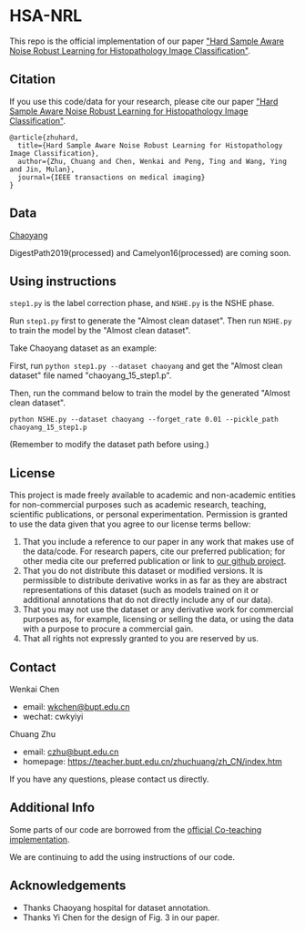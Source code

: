 # HSA-NRL
This repo is the official implementation of our paper ["Hard Sample Aware Noise Robust Learning for Histopathology Image Classification"](https://ieeexplore.ieee.org/document/9600806).

## Citation
If you use this code/data for your research, please cite our paper ["Hard Sample Aware Noise Robust Learning for Histopathology Image Classification"](https://ieeexplore.ieee.org/document/9600806).

```
@article{zhuhard,
  title={Hard Sample Aware Noise Robust Learning for Histopathology Image Classification},
  author={Zhu, Chuang and Chen, Wenkai and Peng, Ting and Wang, Ying and Jin, Mulan},
  journal={IEEE transactions on medical imaging}
}
```


## Data
[Chaoyang]()

DigestPath2019(processed) and Camelyon16(processed) are coming soon.

## Using instructions
`step1.py` is the label correction phase, and `NSHE.py` is the NSHE phase. 

Run `step1.py` first to generate the "Almost clean dataset". Then run `NSHE.py` to train the model by the "Almost clean dataset".

Take Chaoyang dataset as an example:

First, run `python step1.py --dataset chaoyang` and get the "Almost clean dataset" file named "chaoyang_15_step1.p".

Then, run the command below to train the model by the generated "Almost clean dataset".

`python NSHE.py --dataset chaoyang --forget_rate 0.01 --pickle_path chaoyang_15_step1.p` 

(Remember to modify the dataset path before using.)

## License

This project is made freely available to academic and non-academic entities for non-commercial purposes such as academic research, teaching, scientific publications, or personal experimentation. Permission is granted to use the data given that you agree to our license terms bellow:

1. That you include a reference to our paper in any work that makes use of the data/code. For research papers, cite our preferred publication; for other media cite our preferred publication or link to [our github project](https://github.com/bupt-ai-cz/HSA-NRL).
2. That you do not distribute this dataset or modified versions. It is permissible to distribute derivative works in as far as they are abstract representations of this dataset (such as models trained on it or additional annotations that do not directly include any of our data).
3. That you may not use the dataset or any derivative work for commercial purposes as, for example, licensing or selling the data, or using the data with a purpose to procure a commercial gain.
4. That all rights not expressly granted to you are reserved by us.




## Contact

Wenkai Chen
- email: wkchen@bupt.edu.cn
- wechat: cwkyiyi

Chuang Zhu
- email: czhu@bupt.edu.cn
- homepage: https://teacher.bupt.edu.cn/zhuchuang/zh_CN/index.htm

If you have any questions, please contact us directly.

## Additional Info

Some parts of our code are borrowed from the [official Co-teaching implementation](https://github.com/bhanML/Co-teaching).

We are continuing to add the using instructions of our code.

## Acknowledgements

- Thanks Chaoyang hospital for dataset annotation.
- Thanks Yi Chen for the design of Fig. 3 in our paper.


